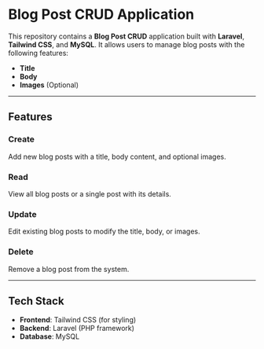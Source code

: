 # Blog Post CRUD Application

This repository contains a **Blog Post CRUD** application built with **Laravel**, **Tailwind CSS**, and **MySQL**. It allows users to manage blog posts with the following features:

- **Title**
- **Body**
- **Images** (Optional)

---

## Features

### Create
Add new blog posts with a title, body content, and optional images.

### Read
View all blog posts or a single post with its details.

### Update
Edit existing blog posts to modify the title, body, or images.

### Delete
Remove a blog post from the system.

---

## Tech Stack

- **Frontend**: Tailwind CSS (for styling)
- **Backend**: Laravel (PHP framework)
- **Database**: MySQL
